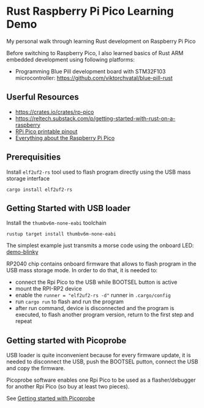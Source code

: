 # Rust Raspberry Pi Pico Learning Demo

My personal walk through learning Rust development on Raspberry Pi Pico

Before switching to Raspberry Pico, I also learned basics of Rust ARM embedded
development using following platforms:
 - Programming Blue Pill development board with STM32F103 microcontroller:
   https://github.com/viktorchvatal/blue-pill-rust

## Userful Resources

 - https://crates.io/crates/rp-pico
 - https://reltech.substack.com/p/getting-started-with-rust-on-a-raspberry
 - [RPi Pico printable pinout](https://drive.google.com/file/d/1v-ktJeAcibXJ5adw5aSTZiJrBMNNmzJk/view)
 - [Everything about the Raspberry Pi Pico](https://picockpit.com/raspberry-pi/everything-about-the-raspberry-pi-pico/)

## Prerequisities

Install `elf2uf2-rs` tool used to flash program directly using the USB
mass storage interface

```
cargo install elf2uf2-rs
```

## Getting Started with USB loader

Install the `thumbv6m-none-eabi` toolchain

```
rustup target install thumbv6m-none-eabi
```

The simplest example just transmits a morse code using the onboard LED:
[demo-blinky](/demo/demo-blinky/src/main.rs)

RP2040 chip contains onboard firmware that allows to flash program in the
USB mass storage mode. In order to do that, it is needed to:

 - connect the Rpi Pico to the USB while BOOTSEL button is active
 - mount the RPI-RP2 device
 - enable the `runner = "elf2uf2-rs -d"` runner in `.cargo/config`
 - run `cargo run` to flash and run the program
 - after run command, device is disconnected and the program is executed,
   to flash another program version, return to the first step and repeat

## Getting started with Picoprobe

USB loader is quite inconvenient because for every firmware update, it is
needed to disconnect the USB, push the BOOTSEL putton, connect the USB and
copy the firmware.

Picoprobe software enables one Rpi Pico to be used as a flasher/debugger for
another Rpi Pico (so buy at least two pieces).

See [Getting started with Picoprobe](doc/picoprobe.md)